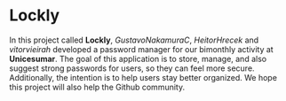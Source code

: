 # Lockly

In this project called **Lockly**, *GustavoNakamuraC*, *HeitorHrecek* and *vitorvieirah* developed a password manager for our bimonthly activity at **Unicesumar**. The goal of this application is to store, manage, and also suggest strong passwords for users, so they can feel more secure. Additionally, the intention is to help users stay better organized. We hope this project will also help the Github community.

